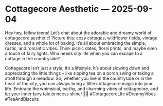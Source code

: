 # Cottagecore Aesthetic — 2025-09-04

Hey hey, fellow teens! Let’s chat about the adorable and dreamy world of cottagecore aesthetic! Picture this: cozy cottages, wildflower fields, vintage dresses, and a whole lot of baking. It’s all about embracing the simple, rustic, and romantic vibes. Think picnic dates, floral prints, and maybe even a touch of fairy lights. Who needs city life when you can escape to a cottage in the countryside?

Cottagecore isn’t just a style, it’s a lifestyle. It’s about slowing down and appreciating the little things – like sipping tea on a porch swing or taking a stroll through a meadow. So, whether you live in the countryside or in the heart of the city, you can always bring a little cottagecore magic into your life. Embrace the whimsical, earthy, and charming vibes of cottagecore, and let your inner fairy tale princess shine! 🌿🏡 #CottagecoreLife #DreamyVibes #TeaAndBiscuits